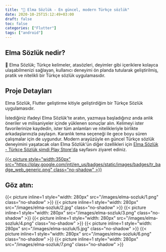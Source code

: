 ```yaml
---
title: "🍏 Elma Sözlük - En güncel, modern Türkçe sözlük"
date: 2020-10-25T15:12:49+03:00
draft: false
toc: false
categories: ["Flutter"]
tags: ["android"]
---
```


## Elma Sözlük nedir?
🍏 Elma Sözlük; Türkçe kelimeler, atasözleri, deyimler gibi içeriklere kolayca ulaşabilmenizi sağlayan, kullanıcı deneyimi ön planda tutularak geliştirilmiş, pratik ve nitelikli bir Türkçe sözlük uygulamasıdır. 

## Proje Detayları
Elma Sözlük, Flutter geliştirme kitiyle geliştirdiğim bir Türkçe Sözlük uygulamasıdır.

İstediğiniz ifadeyi Elma Sözlük'te aratın, yazmaya başladığınız anda anlık öneriler ve milisaniyeler içinde yüklenen sonuçlar alın. Kelimeyi ister favorilerinize kaydedin, ister tüm anlamları ve nitelikleriyle birlikte arkadaşlarınızla paylaşın. Karanlık tema seçeneği ile gece boyu süren çalışmalar için de uygundur. Modern arayüzüyle en güncel Türkçe sözlük deneyimini yaşatacak olan Elma Sözlük'ün diğer özellikleri için [Elma Sözlük - Türkçe Sözlük şimdi Play Store'da](https://play.google.com/store/apps/details?id=dev.elma.sozluk) sayfasını ziyaret ediniz.

[{{< picture style="width:350px" src="https://play.google.com/intl/en_us/badges/static/images/badges/tr_badge_web_generic.png" class="no-shadow" >}}](https://play.google.com/store/apps/details?id=dev.elma.sozluk&utm_source=elma.dev)


## Göz atın:
{{< picture inline=1 style="width: 280px" src="/images/elma-sozluk/1.png" class="no-shadow" >}}
{{< picture inline=1 style="width: 280px" src="/images/elma-sozluk/2.jpg" class="no-shadow" >}}
{{< picture inline=1 style="width: 280px" src="/images/elma-sozluk/3.png" class="no-shadow" >}}
{{< picture inline=1 style="width: 280px" src="/images/elma-sozluk/4.png" class="no-shadow" >}}
{{< picture inline=1 style="width: 280px" src="/images/elma-sozluk/5.jpg" class="no-shadow" >}}
{{< picture inline=1 style="width: 280px" src="/images/elma-sozluk/6.png" class="no-shadow" >}}
{{< picture inline=1 style="width: 280px" src="/images/elma-sozluk/7.png" class="no-shadow" >}}



